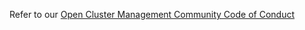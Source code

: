 Refer to our
[Open Cluster Management Community Code of Conduct](https://github.com/open-cluster-management/community/blob/main/CODE_OF_CONDUCT.md)
